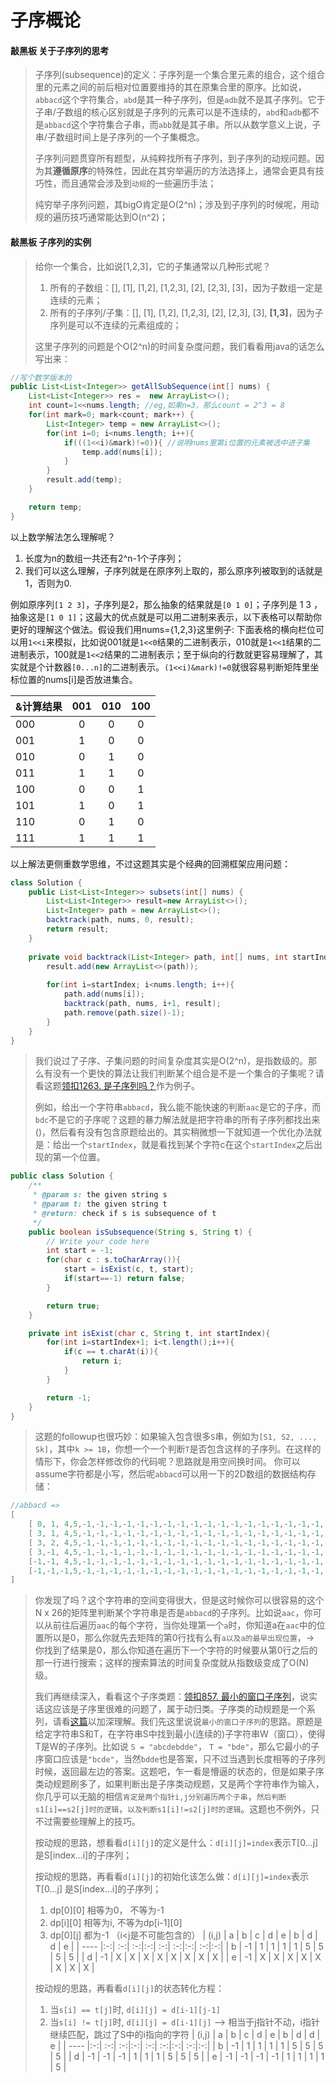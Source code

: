# 子序概论

#### **敲黑板** 关于子序列的思考
> 子序列(subsequence)的定义：子序列是一个集合里元素的组合，这个组合里的元素之间的前后相对位置要维持的其在原集合里的原序。比如说，`abbacd`这个字符集合，`abd`是其一种子序列，但是`adb`就不是其子序列。它于子串/子数组的核心区别就是子序列的元素可以是不连续的，`abd`和`adb`都不是`abbacd`这个字符集合子串，而`abb`就是其子串。所以从数学意义上说，子串/子数组时间上是子序列的一个子集概念。
>
> 子序列问题贯穿所有题型，从纯粹找所有子序列，到子序列的动规问题。因为其**遵循原序**的特殊性，因此在其穷举遍历的方法选择上，通常会更具有技巧性，而且通常会涉及到`动规`的一些遍历手法；
>
> 纯穷举子序列问题，其bigO肯定是O(2^n)；涉及到子序列的时候呢，用动规的遍历技巧通常能达到O(n^2)；
>

#### **敲黑板** 子序列的实例
> 给你一个集合，比如说[1,2,3]，它的子集通常以几种形式呢？
> 1. 所有的子数组：[], [1], [1,2], [1,2,3], [2], [2,3], [3]，因为子数组一定是连续的元素；
> 1. 所有的子序列/子集：[], [1], [1,2], [1,2,3], [2], [2,3], [3], **[1,3]**，因为子序列是可以不连续的元素组成的；
>
> 这里子序列的问题是个O(2^n)的时间复杂度问题，我们看看用java的话怎么写出来：
```java
//写个数学版本的
public List<List<Integer>> getAllSubSequence(int[] nums) {
    List<List<Integer>> res =  new ArrayList<>();
    int count=1<<nums.length; //eg,如果n=3，那么count = 2^3 = 8
    for(int mark=0; mark<count; mark++) {
        List<Integer> temp = new ArrayList<>();
        for(int i=0; i<nums.length; i++){
            if(((1<<i)&mark)!=0)){ //说明nums里第i位置的元素被选中进子集
                temp.add(nums[i]);
            }
        }
        result.add(temp);
    }

    return temp;
}
```
以上数学解法怎么理解呢？
1. 长度为n的数组一共还有2^n-1个子序列；
1. 我们可以这么理解，子序列就是在原序列上取的，那么原序列被取到的话就是1，否则为0.

例如原序列`[1 2 3]`，子序列是2，那么抽象的结果就是`[0 1 0]`；子序列是 1 3 ，抽象这是`[1 0 1]`；这最大的优点就是可以用二进制来表示，以下表格可以帮助你更好的理解这个做法。假设我们用nums={1,2,3}这里例子: 下面表格的横向栏位可以用`1<<i`来模拟，比如说001就是`1<<0`结果的二进制表示，010就是`1<<1`结果的二进制表示，100就是`1<<2`结果的二进制表示；至于纵向的行数就更容易理解了，其实就是个计数器`[0...n]`的二进制表示。`(1<<i)&mark)!=0`就很容易判断矩阵里坐标位置的nums[i]是否放进集合。


| &计算结果 | 001   | 010    | 100    |
| -------- |:-----:| :-----:| :-----:|
| 000      | 0     | 0      | 0      |
| 001      | 1     | 0      | 0      |
| 010      | 0     | 1      | 0      |
| 011      | 1     | 1      | 0      |
| 100      | 0     | 0      | 1      |
| 101      | 1     | 0      | 1      |
| 110      | 0     | 1      | 0      |
| 111      | 1     | 1      | 1      |

以上解法更侧重数学思维，不过这题其实是个经典的回溯框架应用问题：
```java
class Solution {
    public List<List<Integer>> subsets(int[] nums) {
        List<List<Integer>> result=new ArrayList<>();
        List<Integer> path = new ArrayList<>();
        backtrack(path, nums, 0, result);
		return result;
    }
    
    private void backtrack(List<Integer> path, int[] nums, int startIndex, List<List<Integer>> result){
        result.add(new ArrayList<>(path));
        
        for(int i=startIndex; i<nums.length; i++){
            path.add(nums[i]);
            backtrack(path, nums, i+1, result);
            path.remove(path.size()-1);
        }
    }
}
```

> 我们说过了子序、子集问题的时间复杂度其实是O(2^n)，是指数级的。那么有没有一个更快的算法让我们判断某个组合是不是一个集合的子集呢？请看这题[领扣1263. 是子序列吗？](https://www.lintcode.com/problem/1263/)作为例子。
>
> 例如，给出一个字符串`abbacd`，我么能不能快速的判断`aac`是它的子序，而`bdc`不是它的子序呢？这题的暴力解法就是把字符串的所有子序列都找出来()，然后看有没有包含原题给出的。其实稍微想一下就知道一个优化办法就是：给出一个`startIndex`，就是看找到某个字符c在这个`startIndex`之后出现的第一个位置。
```java
public class Solution {
    /**
     * @param s: the given string s
     * @param t: the given string t
     * @return: check if s is subsequence of t
     */
    public boolean isSubsequence(String s, String t) {
        // Write your code here
        int start = -1;
        for(char c : s.toCharArray()){
            start = isExist(c, t, start);
            if(start==-1) return false;
        }

        return true;
    }

    private int isExist(char c, String t, int startIndex){
        for(int i=startIndex+1; i<t.length();i++){
            if(c == t.charAt(i)){
                return i;
            }
        }

        return -1;
    }
}
```
> 这题的followup也很巧妙：如果输入包含很多`S`串，例如为`[S1, S2, ..., Sk]`，其中`k >= 1B`，你想一个一个判断`T`是否包含这样的子序列。在这样的情形下，你会怎样修改你的代码呢？思路就是用空间换时间。
> 你可以assume字符都是小写，然后呢`abbacd`可以用一下的2D数组的数据结构存储：
```java
//abbacd => 
[
    [ 0, 1, 4,5,-1,-1,-1,-1,-1,-1,-1,-1,-1,-1,-1,-1,-1,-1,-1,-1,-1,-1,-1,-1,-1,-1],
    [ 3, 1, 4,5,-1,-1,-1,-1,-1,-1,-1,-1,-1,-1,-1,-1,-1,-1,-1,-1,-1,-1,-1,-1,-1,-1],
    [ 3, 2, 4,5,-1,-1,-1,-1,-1,-1,-1,-1,-1,-1,-1,-1,-1,-1,-1,-1,-1,-1,-1,-1,-1,-1],
    [ 3,-1, 4,5,-1,-1,-1,-1,-1,-1,-1,-1,-1,-1,-1,-1,-1,-1,-1,-1,-1,-1,-1,-1,-1,-1],
    [-1,-1, 4,5,-1,-1,-1,-1,-1,-1,-1,-1,-1,-1,-1,-1,-1,-1,-1,-1,-1,-1,-1,-1,-1,-1],
    [-1,-1,-1,5,-1,-1,-1,-1,-1,-1,-1,-1,-1,-1,-1,-1,-1,-1,-1,-1,-1,-1,-1,-1,-1,-1]
]
```
> 你发现了吗？这个字符串的空间变得很大，但是这时候你可以很容易的这个N x 26的矩阵里判断某个字符串是否是`abbacd`的子序列。比如说`aac`，你可以从前往后遍历`aac`的每个字符，当你处理第一个`a`时，你知道a在`aac`中的位置所以是0，那么你就先去矩阵的第0行找有么有`a以及a的最早出现位置`，-> 你找到了结果是0，那么你知道在遍历下一个字符的时候要从第0行之后的那一行进行搜索；这样的搜索算法的时间复杂度就从指数级变成了O(N)级。
>
> 我们再继续深入，看看这个子序类题：[领扣857. 最小的窗口子序列](https://www.lintcode.com/problem/857)，说实话这应该是子序里很难的问题了，属于动归类。子序类的动规题是一个系列，请看[这篇](./coding/dp/subsequence)以加深理解。我们先这里说说`最小的窗口子序列`的思路。原题是给定字符串S和T，在字符串S中找到最小(连续的)子字符串W（窗口），使得T是W的子序列。比如说 `S = "abcdebdde"`， `T = "bde"`，那么它最小的子序窗口应该是`"bcde"`，当然`bdde`也是答案，只不过当遇到长度相等的子序列时候，返回最左边的答案。这题吧，乍一看是懵逼的状态的，但是如果子序类动规题刷多了，如果判断出是子序类动规题，又是两个字符串作为输入，你几乎可以无脑的相信`肯定是两个指针i,j分别遍历两个子串`，`然后判断s1[i]==s2[j]时的逻辑`，`以及判断s1[i]!=s2[j]时的逻辑`。这题也不例外，只不过需要些理解上的技巧。
>
> 按动规的思路，想看看`d[i][j]`的定义是什么：`d[i][j]=index`表示T[0…j] 是S[index…i]的子序列；
>
> 按动规的思路，再看看`d[i][j]`的初始化该怎么做：`d[i][j]=index`表示T[0…j] 是S[index…i]的子序列；
> 1. dp[0][0] 相等为0， 不等为-1
> 1. dp[i][0] 相等为i, 不等为dp[i-1][0]
> 1. dp[0][j] 都为-1 （i<j是不可能包含的）
| (i,j) | a | b | c | d | e | b | d | d | e |
| ---- |:-:| :-:| :-:|:-:| :-:| :-:|:-:| :-:|:-:| 
| b    | -1 | 1 | 1 | 1 | 1 | 5 | 5 | 5 | 5 |
| d    | -1 | X | X | X | X | X | X | X | X |
| e    | -1 | X | X | X | X | X | X | X | X |
>
> 按动规的思路，再看看`d[i][j]`的状态转化方程：
> 1. 当`s[i] == t[j]`时, `d[i][j] = d[i-1][j-1]`
> 1. 当`s[i] != t[j]`时, `d[i][j] = d[i-1][j]` --> 相当于j指针不动，i指针继续匹配，跳过了S中的i指向的字符
| (i,j) | a | b | c | d | e | b | d | d | e |
| ---- |:-:| :-:| :-:|:-:| :-:| :-:|:-:| :-:|:-:| 
| b    | -1 | 1 | 1 | 1 | 1 | 5 | 5 | 5 | 5 |
| d    | -1 | -1 | -1 | 1 | 1 | 1 | 5 | 5 | 5 |
| e    | -1 | -1 | -1 | -1 | 1 | 1 | 1 | 1 | 5 |
